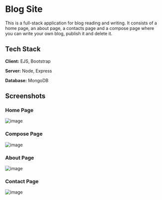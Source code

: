 
# Blog Site

This is a full-stack application for blog reading and writing. It consists of a home page, an about page, a contacts page and a compose page where you can write your own blog, publish it and delete it. 


## Tech Stack

**Client:** EJS, Bootstrap

**Server:** Node, Express

**Database:** MongoDB


## Screenshots

### Home Page
![image](https://user-images.githubusercontent.com/66234920/173070573-9f3315d0-09cb-4a04-a672-70716f170f41.png)

### Compose Page
![image](https://user-images.githubusercontent.com/66234920/173070376-99ff72a5-6871-459c-bec0-0aab4b417c61.png)

### About Page
![image](https://user-images.githubusercontent.com/66234920/173070486-e0a5c432-8d50-440b-b34d-ba202069dd05.png)

### Contact Page
![image](https://user-images.githubusercontent.com/66234920/173070531-649dfaaa-2bb2-436b-867d-0db98c5112d9.png)



